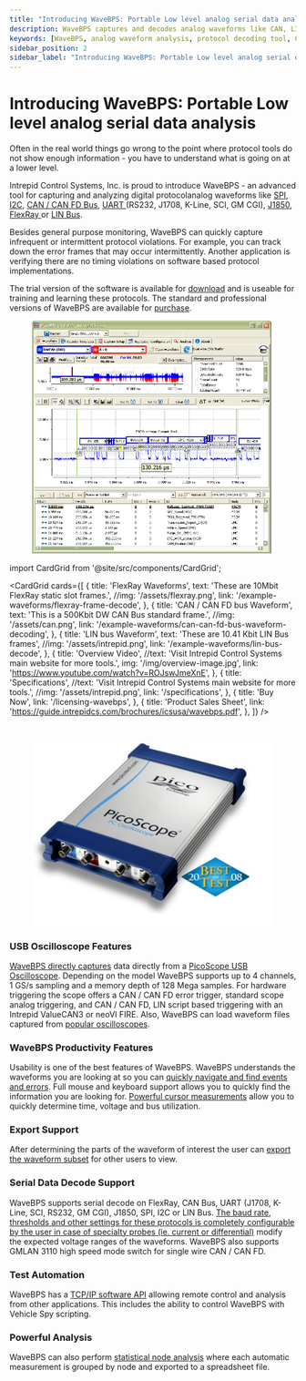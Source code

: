```yaml
---
title: "Introducing WaveBPS: Portable Low level analog serial data analysis"
description: WaveBPS captures and decodes analog waveforms like CAN, LIN, UART, SPI, and I2C for in-depth protocol analysis, debugging, and test automation.
keywords: [WaveBPS, analog waveform analysis, protocol decoding tool, CAN waveform, LIN analysis, UART debugging, SPI decode, I2C oscilloscope, FlexRay analysis, PicoScope software, USB oscilloscope, serial protocol capture, Vehicle Spy scripting, protocol timing violations, GMLAN 3110, CAN FD errors, waveform export, statistical node analysis, TCP/IP API, Intrepid Control Systems]
sidebar_position: 2
sidebar_label: "Introducing WaveBPS: Portable Low level analog serial data analysis"
---
```


# Introducing WaveBPS: Portable Low level analog serial data analysis

Often in the real world things go wrong to the point where protocol tools do not show enough information - you have to understand what is going on at a lower level.

Intrepid Control Systems, Inc. is proud to introduce WaveBPS - an advanced tool for capturing and analyzing digital protocolanalog waveforms like [SPI](/other-buses/spi-bus), [I2C](/other-buses/i2c-or-smbus), [CAN / CAN FD Bus](/can-can-fd-bus/), [UART ](/other-buses/uart-k-line-j1708-iso9141-gm-cgi-rs232)(RS232, J1708, K-Line, SCI, GM CGI), [J1850](/other-buses/j1850), [FlexRay ](/flexray/)or [LIN Bus](/lin-bus/).

Besides general purpose monitoring, WaveBPS can quickly capture infrequent or intermittent protocol violations. For example, you can track down the error frames that may occur intermittently. Another application is verifying there are no timing violations on software based protocol implementations.

The trial version of the software is available for [download](https://intrepidcs.com/support/contact-support/) and is useable for training and learning these protocols. The standard and professional versions of WaveBPS are available for [purchase](/licensing-wavebps).

<div class="text--center">

<figure>

![WaveBPS-Overview](./assets/CAN_bus_decode.png "WaveBPS-Overview")
<figcaption></figcaption>
</figure>
</div>

import CardGrid from '@site/src/components/CardGrid';

<CardGrid
  cards={[
    {
      title: 'FlexRay Waveforms',
      text: 'These are 10Mbit FlexRay static slot frames.',
      //img: '/assets/flexray.png',
      link: '/example-waveforms/flexray-frame-decode',
    }, 
    {
      title: 'CAN / CAN FD bus Waveform',
      text: 'This is a 500Kbit DW CAN Bus standard frame.',
      //img: '/assets/can.png',
      link: '/example-waveforms/can-can-fd-bus-waveform-decoding',
    },
    {
      title: 'LIN bus Waveform',
      text: 'These are 10.41 Kbit LIN Bus frames',
      //img: '/assets/intrepid.png',
      link: '/example-waveforms/lin-bus-decode',
    },
    {
      title: 'Overview Video',
      //text: 'Visit Intrepid Control Systems main website for more tools.',
      img: '/img/overview-image.jpg',
      link: 'https://www.youtube.com/watch?v=ROJswJmeXnE',
    },
    {
      title: 'Specifications',
      //text: 'Visit Intrepid Control Systems main website for more tools.',
      //img: '/assets/intrepid.png',
      link: '/specifications',
    },
    {
    title: 'Buy Now',
    link: '/licensing-wavebps',
    },
        {
    title: 'Product Sales Sheet',
    link: 'https://guide.intrepidcs.com/brochures/icsusa/wavebps.pdf',
    },
  ]}
/>

<br/>

<div class="text--center custom-img">

<figure>

![picoscope5000-best](./assets/picoscope5000-best.png "picoscope5000-best")
<figcaption></figcaption>
</figure>
</div>

### USB Oscilloscope Features

[WaveBPS directly captures](/live-capture-with-wavebps) data directly from a [PicoScope USB Oscilloscope](http://www.picotech.com/oscilloscope-specifications.html). Depending on the model WaveBPS supports up to 4 channels, 1 GS/s sampling and a memory depth of 128 Mega samples. For hardware triggering the scope offers a CAN / CAN FD error trigger, standard scope analog triggering, and CAN / CAN FD, LIN script based triggering with an Intrepid ValueCAN3 or neoVI FIRE. Also, WaveBPS can load waveform files captured from [popular oscilloscopes](/getting-data-into-wavebps/).

### WaveBPS Productivity Features

Usability is one of the best features of WaveBPS. WaveBPS understands the waveforms you are looking at so you can [quickly navigate and find events and errors](/navigation). Full mouse and keyboard support allows you to quickly find the information you are looking for. [Powerful cursor measurements](/cursor-measurements) allow you to quickly determine time, voltage and bus utilization.

### Export Support

After determining the parts of the waveform of interest the user can [export the waveform subset](/exporting-waveforms-from-wavebps) for other users to view.

### Serial Data Decode Support

WaveBPS supports serial decode on FlexRay, CAN Bus, UART (J1708, K-Line, SCI, RS232, GM CGI), J1850, SPI, I2C or LIN Bus. [The baud rate, thresholds and other settings for these protocols is completely configurable by the user in case of specialty probes (ie. current or differential)](/setting-up-serial-decoding-in-wavebps) modify the expected voltage ranges of the waveforms. WaveBPS also supports GMLAN 3110 high speed mode switch for single wire CAN / CAN FD.

### Test Automation

WaveBPS has a [TCP/IP software API](/automated-test-with-wavebps) allowing remote control and analysis from other applications. This includes the ability to control WaveBPS with Vehicle Spy scripting.

### Powerful Analysis

WaveBPS can also perform [statistical node analysis](/advanced-analysis) where each automatic measurement is grouped by node and exported to a spreadsheet file.